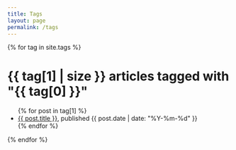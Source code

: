 ```yaml
---
title: Tags
layout: page
permalink: /tags
---
```


{% for tag in site.tags %}
  <h1>{{ tag[1] | size }} articles tagged with "{{ tag[0] }}"</h1>
  <ul>
    {% for post in tag[1] %}
      <li><a href="{{ post.url }}">{{ post.title }}</a>, published {{ post.date | date: "%Y-%m-%d" }}</li>
    {% endfor %}
  </ul>
{% endfor %}

